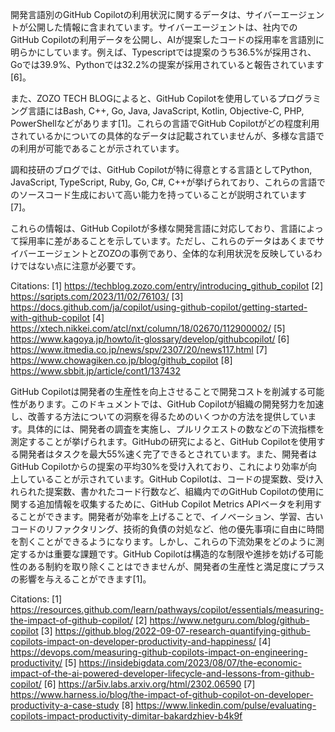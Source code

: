 開発言語別のGitHub Copilotの利用状況に関するデータは、サイバーエージェントが公開した情報に含まれています。サイバーエージェントは、社内でのGitHub Copilotの利用データを公開し、AIが提案したコードの採用率を言語別に明らかにしています。例えば、Typescriptでは提案のうち36.5%が採用され、Goでは39.9%、Pythonでは32.2%の提案が採用されていると報告されています[6]。

また、ZOZO TECH BLOGによると、GitHub Copilotを使用しているプログラミング言語にはBash, C++, Go, Java, JavaScript, Kotlin, Objective-C, PHP, PowerShellなどがあります[1]。これらの言語でGitHub Copilotがどの程度利用されているかについての具体的なデータは記載されていませんが、多様な言語での利用が可能であることが示されています。

調和技研のブログでは、GitHub Copilotが特に得意とする言語としてPython, JavaScript, TypeScript, Ruby, Go, C#, C++が挙げられており、これらの言語でのソースコード生成において高い能力を持っていることが説明されています[7]。

これらの情報は、GitHub Copilotが多様な開発言語に対応しており、言語によって採用率に差があることを示しています。ただし、これらのデータはあくまでサイバーエージェントとZOZOの事例であり、全体的な利用状況を反映しているわけではない点に注意が必要です。

Citations:
[1] https://techblog.zozo.com/entry/introducing_github_copilot
[2] https://sqripts.com/2023/11/02/76103/
[3] https://docs.github.com/ja/copilot/using-github-copilot/getting-started-with-github-copilot
[4] https://xtech.nikkei.com/atcl/nxt/column/18/02670/112900002/
[5] https://www.kagoya.jp/howto/it-glossary/develop/githubcopilot/
[6] https://www.itmedia.co.jp/news/spv/2307/20/news117.html
[7] https://www.chowagiken.co.jp/blog/github_copilot
[8] https://www.sbbit.jp/article/cont1/137432

GitHub Copilotは開発者の生産性を向上させることで開発コストを削減する可能性があります。このドキュメントでは、GitHub Copilotが組織の開発努力を加速し、改善する方法についての洞察を得るためのいくつかの方法を提供しています。具体的には、開発者の調査を実施し、プルリクエストの数などの下流指標を測定することが挙げられます。GitHubの研究によると、GitHub Copilotを使用する開発者はタスクを最大55%速く完了できるとされています。また、開発者はGitHub Copilotからの提案の平均30%を受け入れており、これにより効率が向上していることが示されています。GitHub Copilotは、コードの提案数、受け入れられた提案数、書かれたコード行数など、組織内でのGitHub Copilotの使用に関する追加情報を収集するために、GitHub Copilot Metrics APIベータを利用することができます。開発者が効率を上げることで、イノベーション、学習、古いコードのリファクタリング、技術的負債の対処など、他の優先事項に自由に時間を割くことができるようになります。しかし、これらの下流効果をどのように測定するかは重要な課題です。GitHub Copilotは構造的な制限や進捗を妨げる可能性のある制約を取り除くことはできませんが、開発者の生産性と満足度にプラスの影響を与えることができます[1]。

Citations:
[1] https://resources.github.com/learn/pathways/copilot/essentials/measuring-the-impact-of-github-copilot/
[2] https://www.netguru.com/blog/github-copilot
[3] https://github.blog/2022-09-07-research-quantifying-github-copilots-impact-on-developer-productivity-and-happiness/
[4] https://devops.com/measuring-github-copilots-impact-on-engineering-productivity/
[5] https://insidebigdata.com/2023/08/07/the-economic-impact-of-the-ai-powered-developer-lifecycle-and-lessons-from-github-copilot/
[6] https://ar5iv.labs.arxiv.org/html/2302.06590
[7] https://www.harness.io/blog/the-impact-of-github-copilot-on-developer-productivity-a-case-study
[8] https://www.linkedin.com/pulse/evaluating-copilots-impact-productivity-dimitar-bakardzhiev-b4k9f
